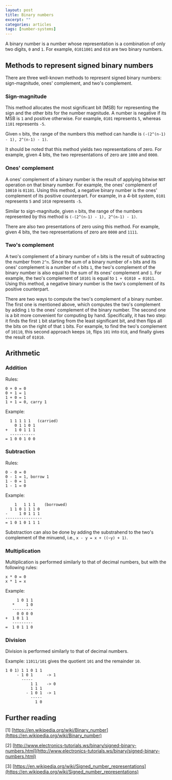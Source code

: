 ```yaml
---
layout: post
title: Binary numbers
excerpt: ""
categories: articles
tags: [number-systems]
---
```


A binary number is a number whose representation is a combination of only two digits, `0` and `1`. For example, `01011001` and `010` are two binary numbers.

## Methods to represent signed binary numbers

There are three well-known methods to represent signed binary numbers: sign-magnitude, ones' complement, and two's complement.

### Sign-magnitude

This method allocates the most significant bit (MSB) for representing the sign and the other bits for the number magnitude. A number is negative if its MSB is `1` and positive otherwise. For example, `0101` represents `5`, whereas `1101` represents `-5`.

Given `n` bits, the range of the numbers this method can handle is `(-(2^(n-1) - 1), 2^(n-1) - 1)`.

It should be noted that this method yields two representations of zero. For example, given 4 bits, the two representations of zero are `1000` and `0000`.

### Ones' complement

A ones' complement of a binary number is the result of applying bitwise `NOT` operation on that binary number. For example, the ones' complement of `10010` is `01101`. Using this method, a negative binary number is the ones' complement of its positive counterpart. For example, in a 4-bit system, `0101` represents `5` and `1010` represents `-5`.

Similar to sign-magnitude, given `n` bits, the range of the numbers represented by this method is `(-(2^(n-1) - 1), 2^(n-1) - 1)`.

There are also two presentations of zero using this method. For example, given 4 bits, the two representations of zero are `0000` and `1111`.

### Two's complement

A two's complement of a binary number of `n` bits is the result of subtracting the number from `2^n`. Since the sum of a binary number of `n` bits and its ones' complement is a number of `n` bits `1`, the two's complement of the binary number is also equal to the sum of its ones' complement and `1`. For example, the two's complement of `10101` is equal to `1 + 01010 = 01011`. Using this method, a negative binary number is the two's complement of its positive counterpart.

There are two ways to compute the two's complement of a binary number. The first one is mentioned above, which computes the two's complement by adding `1` to the ones' complement of the binary number. The second one is a bit more convenient for computing by hand. Specifically, it has two step: it finds the first `1` bit starting from the least significant bit, and then flips all the bits on the right of that `1` bits. For example, to find the two's complement of `10110`, this second approach keeps `10`, flips `101` into `010`, and finally gives the result of `01010`.

## Arithmetic

### Addition

Rules:

	0 + 0 = 0
	0 + 1 = 1
	1 + 0 = 1
	1 + 1 = 0, carry 1

Example:

	  1 1 1 1 1   (carried)
        0 1 1 0 1
	+   1 0 1 1 1
	  -----------
	= 1 0 0 1 0 0

### Subtraction

Rules:

	0 - 0 = 0
	0 - 1 = 1, borrow 1
	1 - 0 = 1
	1 - 1 = 0

Example:

	    1   1 1 1    (borrowed)
	  1 1 0 1 1 1 0
    -     1 0 1 1 1
	----------------
	= 1 0 1 0 1 1 1

Substraction can also be done by adding the substrahend to the two's complement of the minuend, i.e., `x - y = x + ((~y) + 1)`.

### Multiplication

Multiplication is performed similarly to that of decimal numbers, but with the following rules:

	x * 0 = 0
	x * 1 = x

Example:

	     1 0 1 1
       *     1 0
       ---------
         0 0 0 0
	+  1 0 1 1
	   ---------
	=  1 0 1 1 0

### Division

Division is performed similarly to that of decimal numbers.

Example: `11011/101` gives the quotient `101` and the remainder `10`.

    1 0 1) 1 1 0 1 1
         - 1 0 1      -> 1
           -----
               1 1    -> 0
	           1 1 1
             - 1 0 1  -> 1
               -----
                 1 0

## Further reading

[1] [https://en.wikipedia.org/wiki/Binary_number](https://en.wikipedia.org/wiki/Binary_number)

[2] [http://www.electronics-tutorials.ws/binary/signed-binary-numbers.html](http://www.electronics-tutorials.ws/binary/signed-binary-numbers.html)

[3] [https://en.wikipedia.org/wiki/Signed_number_representations](https://en.wikipedia.org/wiki/Signed_number_representations)
